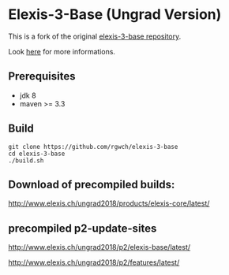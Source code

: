 # Elexis-3-Base (Ungrad Version)

This is a fork of the original [elexis-3-base repository](https://github.com/elexis/elexis-3-base).

Look [here](http://www.elexis.ch/ungrad) for more informations.

## Prerequisites

* jdk 8
* maven >= 3.3

## Build

```
git clone https://github.com/rgwch/elexis-3-base
cd elexis-3-base
./build.sh
```

## Download of precompiled builds:

<http://www.elexis.ch/ungrad2018/products/elexis-core/latest/>

## precompiled p2-update-sites

http://www.elexis.ch/ungrad2018/p2/elexis-base/latest/

http://www.elexis.ch/ungrad2018/p2/features/latest/

